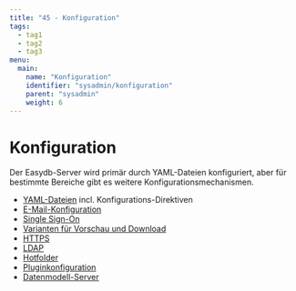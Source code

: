 ```yaml
---
title: "45 - Konfiguration"
tags:
  - tag1
  - tag2
  - tag3
menu:
  main:
    name: "Konfiguration"
    identifier: "sysadmin/konfiguration"
    parent: "sysadmin"
    weight: 6
---
```

# Konfiguration

Der Easydb-Server wird primär durch YAML-Dateien konfiguriert, aber für bestimmte Bereiche gibt es weitere Konfigurationsmechanismen.

- [YAML-Dateien](/de/sysadmin/konfiguration/yaml) incl. Konfigurations-Direktiven
- [E-Mail-Konfiguration](/de/sysadmin/konfiguration/email)
- [Single Sign-On](/de/sysadmin/konfiguration/sso)
- [Varianten für Vorschau und Download](/de/sysadmin/konfiguration/produce)
- [HTTPS](/de/sysadmin/konfiguration/https)
- [LDAP](/de/sysadmin/konfiguration/ldap)
- [Hotfolder](/de/sysadmin/konfiguration/hotfolder)
- [Pluginkonfiguration](/de/sysadmin/konfiguration/plugin)
- [Datenmodell-Server](/de/sysadmin/konfiguration/objectstore)


[not ready]: # "- [EAS-Konfiguration](/de/sysadmin/konfiguration/eas)  "

[not ready2]: # "- [L10n-Konfiguration](/de/sysadmin/konfiguration/l10n)  "

[not ready3]: # "- [Einstellungen zur Laufzeitkonfiguration](/de/sysadmin/konfiguration/baseconfig)  "

